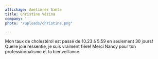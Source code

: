 ```yaml
---
affichage: Ameliorer Sante
title: Christine Vézina
company: ''
photo: "/uploads/christine.png"

---
```

Mon taux de cholestérol est passé de 10.23 à 5.59 en seulement 30 jours! Quelle joie ressentie, je suis vraiment fière! Merci Nancy pour ton professionnalisme et ta bienveillance.